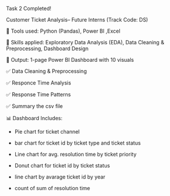 Task 2 Completed! 

Customer Ticket Analysis– Future Interns (Track Code: DS)



🔹 Tools used: Python (Pandas), Power BI ,Excel

🔹 Skills applied: Exploratory Data Analysis (EDA), Data Cleaning & Preprocessing, Dashboard Design 

🔹 Output: 1-page Power BI Dashboard with 10 visuals 



✅ Data Cleaning & Preprocessing

✅ Responce Time Analysis

✅ Response Time Patterns

✅ Summary the csv file



📊 Dashboard Includes: 

- Pie chart for ticket channel

- bar chart for ticket id by ticket type and ticket status

- Line chart for avg. resolution time by ticket priority

- Donut chart for ticket id by ticket status

- line chart by avarage ticket id by year

- count of sum of resolution time 
